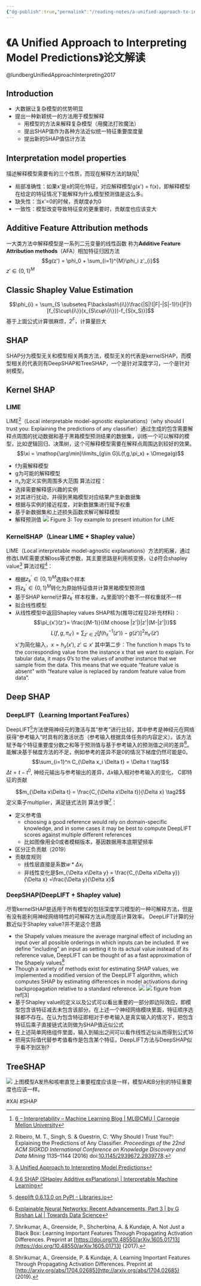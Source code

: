 ```yaml
---
{"dg-publish":true,"permalink":"/reading-notes/a-unified-approach-to-interpreting-model-predictions/","title":"A Unified Approach to Interpreting Model Predictions"}
---
```



# 《A Unified Approach to Interpreting Model Predictions》论文解读
@lundbergUnifiedApproachInterpreting2017

## Introduction
- 大数据让复杂模型的优势明显
- 提出一种新颖统一的方法用于模型解释
	- 用模型的方法来解释复杂模型（用魔法打败魔法）
	- 提出SHAP值作为各种方法近似统一特征重要度度量
	- 提出新的SHAP值估计方法

## Interpretation model properties
描述解释模型需要有的三个性质，而现在解释方法的缺陷[^1]
- 局部准确性：如果x‘是x的简化特征，对应解释模型g(x') = f(x)，即解释模型在给定的特征情况下能解释为什么模型预测值是这么多。
- 缺失性：当x'=0的时候，贡献度$\phi$为0
- 一致性：模型改变导致特征变的更重要时，贡献度也应该变大

## Additive Feature Attribution methods
一大类方法中解释模型是一系列二元变量的线性函数
称为**Additive Feature Attribution methods**（AFA）相加特征归因方法
$$g(z') = \phi_0 + \sum_{i=1}^{M}\phi_i z'_{i}$$
$z' \in \{0, 1\}^M$

## Classic Shapley Value Estimation
$$\phi_{i} = \sum_{S \subseteq F\backslash\{i\}}\frac{|S|!(|F|-|S|-1)!}{|F|!}[f_{S\cup\{i\}}(x_{S\cup\{i\}})-f_{S(x_S)}]$$
基于上面公式计算很麻烦，$2^F$，计算量巨大


## SHAP
SHAP分为模型无关和模型相关两类方法，模型无关的代表是kernelSHAP，而模型相关的代表则有DeepSHAP和TreeSHAP，一个是针对深度学习，一个是针对树模型。

## Kernel SHAP
### LIME
LIME[^2]（Local interpretable model-agnostic explanations)（why should I trust you: Explaining the predictions of any classifier）通过生成的包含需要解释点周围的扰动数据和基于黑箱模型预测结果的数据集，训练一个可以解释的模型，比如逻辑回归、决策树，这个可解释模型需要在解释点周围达到较好的效果。
$$\xi = \mathop{\arg\min}\limits_{g\in G}L(f,g,\pi_x) + \Omega(g)$$
- f为需解释模型
- g为可能的解释模型
- $\pi_x$为定义实例周围多大范围
算法过程：
- 选择需要解释感兴趣的实例
- 对其进行扰动，并得到黑箱模型对应结果产生新数据集
- 根据与实例的接近程度，对新数据集进行赋予权重
- 基于新数据集和上述损失函数求解可解释模型
- 解释预测值
![](https://cdn.jsdelivr.net/gh/jmwyf/pichosting@master/weightshap.png)
Figure 3: Toy example to present intuition for LIME

### KernelSHAP（Linear LIME + Shapley value）
LIME（Local interpretable model-agnostic explanations）方法的拓展，通过修改LIME需要求解loss等式参数，其主要思路是利用核变换，让$\phi$符合shapley value[^3]
算法过程[^4]：
- 根据$z_k^{'} \in \{0, 1\}^M$选择k个样本
- 将$z_k^{'} \in \{0, 1\}^M$转化为原始特征值并计算黑箱模型预测值
- 基于SHAP kernel计算$z_k^{'}$ 样本权重，$z_k$里面1的个数不一样权重就不一样
- 拟合线性模型
- 从线性模型中返回Shapley values
SHAP核为(推导过程见2补充材料)：
$$\pi_{x'}(z')= \frac{(M-1)}{(M choose |z'|)|z'|(M-|z'|)}$$
$$L(f,g, \pi_{x'})=\sum_{z'\in Z}[f(h_x^{-1}(z'))-g(z')]^2\pi_{x'}(z')$$
x'为简化输入，$x=h_x(x')$, $z' \subseteq x'$
其中第二步：The function h maps 1’s to the corresponding value from the instance x that we want to explain. For tabular data, it maps 0’s to the values of another instance that we sample from the data. This means that we equate “feature value is absent” with “feature value is replaced by random feature value from data”.

## Deep SHAP
### DeepLIFT（Learning Important FeaTures）
DeepLIFT[^5]方法使用神经元的激活与其“参考”进行比较，其中参考是神经元在网络获得“参考输入”时具有的激活状态（参考输入根据具体任务的内容定义）。该方法赋予每个特征重要度分数之和等于预测值与基于参考输入的预测值之间的差异[^6]。
能解决基于梯度方法的不足，例如参考的差异不是0的情况下梯度仍然可能是0。
$$\sum_{i=1}^n C_{\Delta x_i \Delta t} = \Delta t \tag1$$
$\Delta t = t - t^0$, 神经元输出与参考输出的差异，$\Delta x$输入相对参考输入的变化， C即特征的贡献

$$m_{\Delta x\Delta t} = \frac{C_{\Delta x\Delta t}}{\Delta x} \tag2$$
定义乘子multiplier，满足链式法则
算法步骤[^7]：
- 定义参考值
	- choosing a good reference would rely on domain-specific knowledge, and in some cases it may be best to compute DeepLIFT scores against multiple different references
	- 比如图像用全0或者模糊版本，基因数据用本底期望频率
- 区分正负贡献（2019）
- 贡献度规则
	- 线性层直接是系数$w* \Delta x_i$
	- 非线性变化是$m_{\Delta x\Delta y} = \frac{C_{\Delta x\Delta y}}{\Delta x} =\frac{\Delta y}{\Delta x}$

### DeepSHAP(DeepLIFT + Shapley value)
尽管kernelSHAP是适用于所有模型的包括深度学习模型的一种可解释方法，但是有没有能利用神经网络特性的可解释方法从而提高计算效率。
DeepLIFT计算的分数近似于Shapley value?并不是这个思路
- the Shapely values measure the average marginal effect of including an input over all possible orderings in which inputs can be included. If we define “including” an input as setting it to its actual value instead of its reference value, DeepLIFT can be thought of as a fast approximation of the Shapely values[^8]
- Though a variety of methods exist for estimating SHAP values, we implemented a modified version of the DeepLIFT algorithm, which computes SHAP by estimating differences in model activations during backpropagation relative to a standard reference.
![](https://cdn.jsdelivr.net/gh/jmwyf/pichosting@master/components.png)
![](https://cdn.jsdelivr.net/gh/jmwyf/pichosting@master/shap.png)
figure from ref[3]
- 基于Shapley value的定义以及公式可以看出重要的一部分即边际效应，即模型包含该特征减去未包含该部分。在上述一个神经网络模块里面，特征顺序选择都不存在。在认为包含特征即相对于参考输入是真实输入的情况下，把包含特征后乘子直接链式法则做为SHAP值近似公式
- 在上述简单网络组件里面，输入到输出之间可以看作线性近似从而得到公式16
- 把用实际值代替参考值看作是包含某个特征，DeepLIFT方法与DeepSHAP似乎看不到区别?

## TreeSHAP

![](https://cdn.jsdelivr.net/gh/jmwyf/pichosting@master/tree.png)
上图模型A发热和咳嗽直觉上重要程度应该是一样，模型A和B分别的特征重要度也应该一样。


#XAI #SHAP

[^1]: [6 – Interpretability – Machine Learning Blog | ML@CMU | Carnegie Mellon University](https://blog.ml.cmu.edu/2020/08/31/6-interpretability/)
[^2]: Ribeiro, M. T., Singh, S. & Guestrin, C. ‘Why Should I Trust You?’: Explaining the Predictions of Any Classifier. _Proceedings of the 22nd ACM SIGKDD International Conference on Knowledge Discovery and Data Mining_ 1135–1144 (2016) doi:[10.1145/2939672.2939778](https://doi.org/10.1145/2939672.2939778).
[^3]: [A Unified Approach to Interpreting Model Predictions](https://papers.nips.cc/paper/2017/hash/8a20a8621978632d76c43dfd28b67767-Abstract.html)
[^4]: [9.6 SHAP (SHapley Additive exPlanations) | Interpretable Machine Learning](https://christophm.github.io/interpretable-ml-book/shap.html)
[^5]: [deeplift 0.6.13.0 on PyPI - Libraries.io](https://libraries.io/pypi/deeplift)
[^6]: [Explainable Neural Networks: Recent Advancements, Part 3 | by G Roshan Lal | Towards Data Science](https://towardsdatascience.com/explainable-neural-networks-recent-advancements-part-3-6a838d15f2fb)
[^7]: Shrikumar, A., Greenside, P., Shcherbina, A. & Kundaje, A. Not Just a Black Box: Learning Important Features Through Propagating Activation Differences. Preprint at [https://doi.org/10.48550/arXiv.1605.01713](https://doi.org/10.48550/arXiv.1605.01713) (2017).
[^8]: Shrikumar, A., Greenside, P. & Kundaje, A. Learning Important Features Through Propagating Activation Differences. Preprint at [http://arxiv.org/abs/1704.02685](http://arxiv.org/abs/1704.02685) (2019).
